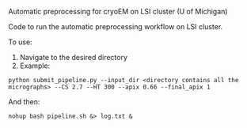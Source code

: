 Automatic preprocessing for cryoEM on LSI cluster (U of Michigan)

Code to run the automatic preprocessing workflow on LSI cluster.

To use:
1. Navigate to the desired directory
2. Example:
```
python submit_pipeline.py --input_dir <directory contains all the micrographs> --CS 2.7 --HT 300 --apix 0.66 --final_apix 1
```
And then:
```
nohup bash pipeline.sh &> log.txt &
```

